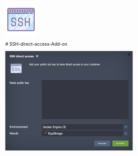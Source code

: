 <p align="left">
<img src="images/1000.svg" width="100">
</p>
# SSH-direct-access-Add-on
<p align="left">
<img src="images/deploy_key.png" width="400">
</p>
